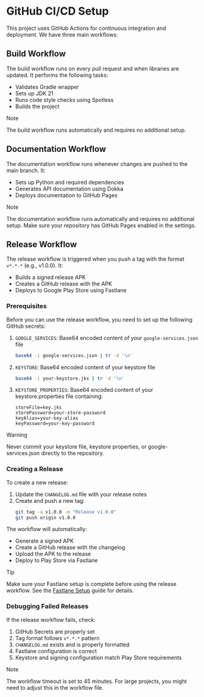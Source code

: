 # GitHub CI/CD Setup

This project uses GitHub Actions for continuous integration and deployment. We have three main workflows:

## Build Workflow

The build workflow runs on every pull request and when libraries are updated. It performs the following tasks:

- Validates Gradle wrapper
- Sets up JDK 21
- Runs code style checks using Spotless
- Builds the project

> [!NOTE]
> The build workflow runs automatically and requires no additional setup.

## Documentation Workflow

The documentation workflow runs whenever changes are pushed to the main branch. It:

- Sets up Python and required dependencies
- Generates API documentation using Dokka
- Deploys documentation to GitHub Pages

> [!NOTE]
> The documentation workflow runs automatically and requires no additional setup. Make sure your repository has GitHub Pages enabled in the settings.

## Release Workflow

The release workflow is triggered when you push a tag with the format `v*.*.*` (e.g., v1.0.0). It:

- Builds a signed release APK
- Creates a GitHub release with the APK
- Deploys to Google Play Store using Fastlane

### Prerequisites

Before you can use the release workflow, you need to set up the following GitHub secrets:

1. `GOOGLE_SERVICES`: Base64 encoded content of your `google-services.json` file
   ```bash
   base64 -i google-services.json | tr -d '\n'
   ```

2. `KEYSTORE`: Base64 encoded content of your keystore file
   ```bash
   base64 -i your-keystore.jks | tr -d '\n'
   ```

3. `KEYSTORE_PROPERTIES`: Base64 encoded content of your keystore.properties file containing:
   ```properties
   storeFile=key.jks
   storePassword=your-store-password
   keyAlias=your-key-alias
   keyPassword=your-key-password
   ```

> [!WARNING]
> Never commit your keystore file, keystore properties, or google-services.json directly to the repository.

### Creating a Release

To create a new release:

1. Update the `CHANGELOG.md` file with your release notes
2. Create and push a new tag:
   ```bash
   git tag -a v1.0.0 -m "Release v1.0.0"
   git push origin v1.0.0
   ```

The workflow will automatically:
- Generate a signed APK
- Create a GitHub release with the changelog
- Upload the APK to the release
- Deploy to Play Store via Fastlane

> [!TIP]
> Make sure your Fastlane setup is complete before using the release workflow. See the [Fastlane Setup](fastlane.md) guide for details.

### Debugging Failed Releases

If the release workflow fails, check:

1. GitHub Secrets are properly set
2. Tag format follows `v*.*.*` pattern
3. `CHANGELOG.md` exists and is properly formatted
4. Fastlane configuration is correct
5. Keystore and signing configuration match Play Store requirements

> [!NOTE]
> The workflow timeout is set to 45 minutes. For large projects, you might need to adjust this in the workflow file.